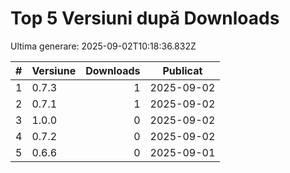 # Top 5 Versiuni după Downloads

Ultima generare: 2025-09-02T10:18:36.832Z

| # | Versiune | Downloads | Publicat |
| - | - | -: | - |
| 1 | 0.7.3 | 1 | 2025-09-02 |
| 2 | 0.7.1 | 1 | 2025-09-02 |
| 3 | 1.0.0 | 0 | 2025-09-02 |
| 4 | 0.7.2 | 0 | 2025-09-02 |
| 5 | 0.6.6 | 0 | 2025-09-01 |
